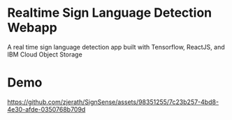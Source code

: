 # Realtime Sign Language Detection Webapp
A real time sign language detection app built with Tensorflow, ReactJS, and IBM Cloud Object Storage

# Demo
https://github.com/zjerath/SignSense/assets/98351255/7c23b257-4bd8-4e30-afde-0350768b709d

